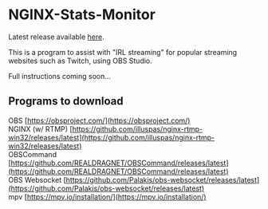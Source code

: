 # NGINX-Stats-Monitor

Latest release available [here](https://github.com/loopy750/NGINX-Stats-Monitor/releases/latest).

This is a program to assist with "IRL streaming" for popular streaming websites such as Twitch, using OBS Studio.

Full instructions coming soon...

Programs to download
--------------------

OBS [https://obsproject.com/](https://obsproject.com/)  
NGINX (w/ RTMP) [https://github.com/illuspas/nginx-rtmp-win32/releases/latest](https://github.com/illuspas/nginx-rtmp-win32/releases/latest)  
OBSCommand [https://github.com/REALDRAGNET/OBSCommand/releases/latest](https://github.com/REALDRAGNET/OBSCommand/releases/latest)  
OBS Websocket [https://github.com/Palakis/obs-websocket/releases/latest](https://github.com/Palakis/obs-websocket/releases/latest)  
mpv [https://mpv.io/installation/](https://mpv.io/installation/)  
